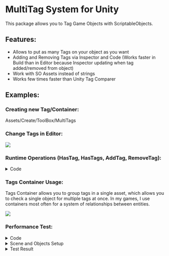 # MultiTag System for Unity
This package allows you to Tag Game Objects with ScriptableObjects.

## Features:
- Allows to put as many Tags on your object as you want
- Adding and Removing Tags via Inspector and Code (Works faster in Build than in Editor because Inspector updating when tag added/removed from object)
- Work with SO Assets instead of strings
- Works few times faster than Unity Tag Comparer

## Examples:

### Creating new Tag/Container:
Assets/Create/ToolBox/MultiTags

### Change Tags in Editor:
![](https://imgur.com/EPxkbza.png)

### Runtime Operations (HasTag, HasTags, AddTag, RemoveTag):
<details><summary>Code</summary>	
<p>
	
```csharp
public class Test : MonoBehaviour
{
	[SerializeField] private GameObject _enemy = null;
	[SerializeField] private Tag _zombieTag = null;
	[SerializeField] private TagsContainer _allEnemiesTags = null;
 
	private void Awake()
	{
		// Check for Tag
		if (_enemy.HasTag(_zombieTag))
		{
		
		}
		
		// Check for Multiple Tags
		if (_enemy.HasTags(_allEnemiesTags, allRequired: false))
		{
		
		}
		
		// Adding Tag
		_enemy.AddTag(_zombieTag);
		
		// Removing Tag
		_enemy.RemoveTag(_zombieTag);
	}
}
```	

</p>
</details>

### Tags Container Usage:
Tags Container allows you to group tags in a single asset, which allows you to check a single object for multiple tags at once. In my games, I use containers most often for a system of relationships between entities.

![](https://imgur.com/XTM5YOU.png)


### Performance Test:
<details><summary>Code</summary>
<p>

```csharp
using Sirenix.OdinInspector;
using System.Diagnostics;
using ToolBox.Tags;
using UnityEngine;

namespace ToolBox.Test
{
	[DefaultExecutionOrder(-100)]
	public class Tester : MonoBehaviour
	{
		[SerializeField] private Tag _myTag = null;
		[SerializeField] private string _unityTag = null;
		[SerializeField] private GameObject _object = null;

		private const int ITERATIONS = 100000;

		[Button]
		private void MyTagTest()
		{
			Stopwatch stopwatch = new Stopwatch();
			stopwatch.Start();

			for (int j = 0; j < ITERATIONS; j++)
			{
				_object.HasTag(_myTag);
			}

			stopwatch.Stop();
			UnityEngine.Debug.Log($"Scriptable Object Tag Comparer: {stopwatch.ElapsedMilliseconds} milliseconds");
		}

		[Button]
		private void UnityTagTest()
		{
			Stopwatch stopwatch = new Stopwatch();
			stopwatch.Start();

			for (int j = 0; j < ITERATIONS; j++)
			{
				_object.CompareTag(_unityTag);
			}

			stopwatch.Stop();
			UnityEngine.Debug.Log($"Unity Tag Comparer: {stopwatch.ElapsedMilliseconds} milliseconds");
		}
	}
}

```
</p>
</details>

<details><summary>Scene and Objects Setup</summary>	
<p>
	
![Scene Setup](https://imgur.com/IgSjjpz.png)

![A Object Setup](https://imgur.com/0kkITFa.png)

![B Object Setup](https://imgur.com/4DVS3XP.png)
</p>
</details>

<details><summary>Test Result</summary>	
<p>
	
![Result](https://imgur.com/c8rnKdo.png)

</p>
</details>





